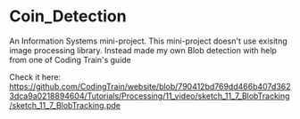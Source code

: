 # Coin_Detection
An Information Systems mini-project. 
This mini-project doesn't use exisitng image processing library.
Instead made my own Blob detection with help from one of Coding Train's guide

Check it here: https://github.com/CodingTrain/website/blob/790412bd769dd466b407d3623dca9a0218894604/Tutorials/Processing/11_video/sketch_11_7_BlobTracking/sketch_11_7_BlobTracking.pde
